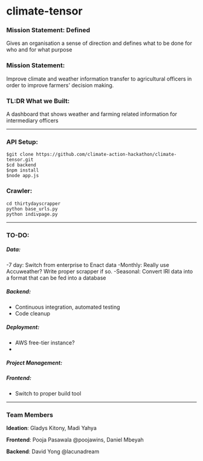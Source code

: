 # climate-tensor

### Mission Statement: Defined
Gives an organisation a sense of direction and defines what to be done for who and for what purpose

### Mission Statement:
Improve climate and weather information transfer to agricultural officers in order to improve farmers' decision making.

### TL:DR What we Built:

A dashboard that shows weather and farming related information for intermediary officers 

--------
### API Setup:

```
$git clone https://github.com/climate-action-hackathon/climate-tensor.git
$cd backend
$npm install
$node app.js
```

### Crawler:
```
cd thirtydayscrapper
python base_urls.py
python indivpage.py
```

--------
### TO-DO:

##### Data:
-7 day: Switch from enterprise to Enact data
-Monthly: Really use Accuweather? Write proper scrapper if so.
-Seasonal: Convert IRI data into a format that can be fed into a database

##### Backend:
- Continuous integration, automated testing
- Code cleanup

##### Deployment:
- AWS free-tier instance?
- 


##### Project Management:


##### Frontend:
- Switch to proper build tool


--------
### Team Members
**Ideation**: Gladys Kitony, Madi Yahya

**Frontend**: Pooja Pasawala @poojawins, Daniel Mbeyah

**Backend**: David Yong @lacunadream
